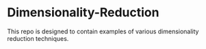 # Dimensionality-Reduction
 This repo is designed to contain examples of various dimensionality reduction techniques.
 
